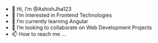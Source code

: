 - 👋 Hi, I’m @AshishJha123
- 👀 I’m interested in Frontend Technologies
- 🌱 I’m currently learning Angular
- 💞️ I’m looking to collaborate on Web Development Projects
- 📫 How to reach me ...

<!---
AshishJha123/AshishJha123 is a ✨ special ✨ repository because its `README.md` (this file) appears on your GitHub profile.
You can click the Preview link to take a look at your changes.
--->
